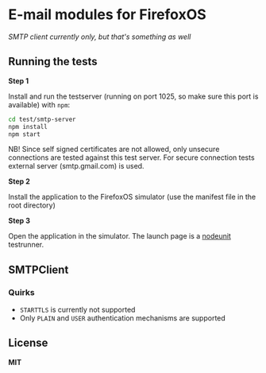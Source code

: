 # E-mail modules for FirefoxOS

*SMTP client currently only, but that's something as well*

## Running the tests

**Step 1**

Install and run the testserver (running on port 1025, so make sure this port is available) with `npm`:

```bash
cd test/smtp-server
npm install
npm start
```

NB! Since self signed certificates are not allowed, only unsecure connections are tested against this test server. For secure connection tests external server (smtp.gmail.com) is used.

**Step 2**

Install the application to the FirefoxOS simulator (use the manifest file in the root directory)

**Step 3**

Open the application in the simulator. The launch page is a [nodeunit](https://github.com/caolan/nodeunit) testrunner.

## SMTPClient

### Quirks

  * `STARTTLS` is currently not supported
  * Only `PLAIN` and `USER` authentication mechanisms are supported

## License

**MIT**